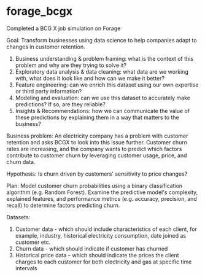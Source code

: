 # forage_bcgx
Completed a BCG X job simulation on Forage<br>

Goal: Transform businesses using data science to help companies adapt to changes in customer retention. <br>

1.	Business understanding & problem framing: what is the context of this problem and why are they trying to solve it?
2.	Exploratory data analysis & data cleaning: what data are we working with, what does it look like and how can we make it better?
3.	Feature engineering: can we enrich this dataset using our own expertise or third party information?
4.	Modeling and evaluation: can we use this dataset to accurately make predictions? If so, are they reliable?
5.	Insights & Recommendations: how we can communicate the value of these predictions by explaining them in a way that matters to the business?


Business problem: An electricity company has a problem with customer retention and asks BCGX to look into this issue further. Customer churn rates are increasing, and the company wants to predict which factors contribute to customer churn by leveraging customer usage, price, and churn data.

Hypothesis: Is churn driven by customers' sensitivity to price changes?  

Plan: Model customer churn probabilities using a binary classification algorithm (e.g. Random Forest). Examine the predictive model's complexity, explained features, and performance metrics (e.g. accuracy, precision, and recall) to determine factors predicting churn. 

Datasets: 
1.	Customer data - which should include characteristics of each client, for example, industry, historical electricity consumption, date joined as customer etc.
2.	Churn data - which should indicate if customer has churned
3.	Historical price data – which should indicate the prices the client charges to each customer for both electricity and gas at specific time intervals

